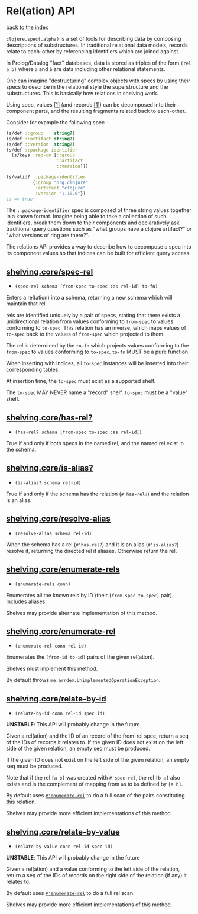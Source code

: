 # Rel(ation) API

[back to the index](/README.md#usage)

`clojure.spec(.alpha)` is a set of tools for describing data by composing descriptions of
substructures. In traditional relational data models, records relate to each-other by referencing
identifiers which are joined against.

In Prolog/Datalog "fact" databases, data is stored as triples of the form `(rel a b)` where `a` and
`b` are data including other relational statements.

One can imagine "destructuring" complex objects with specs by using their specs to describe in the
relational style the superstructure and the substructures. This is basically how relations in
shelving work.

Using spec, values [[1]](/docs/schema.md#values) (and records [[1]](/docs/schema.md#records)) can be
decomposed into their component parts, and the resulting fragments related back to each-other.

Consider for example the following spec -

```clj
(s/def ::group    string?)
(s/def ::artifact string?)
(s/def ::version  string?)
(s/def ::package-identifier
  (s/keys :req-un [::group
                   ::artifact
                   ::version]))

(s/valid? ::package-identifier
          {:group "org.clojure"
           :artifact "clojure"
           :version "1.10.0"})
;; => true
```

The `::package-identifier` spec is composed of three string values together in a known
format. Imagine being able to take a collection of such identifiers, break them down to their
components and declaratively ask traditional query questions such as "what groups have a clojure
artifact?" or "what versions of ring are there?".

The relations API provides a way to describe how to decompose a spec into its component values so
that indices can be built for efficient query access.

## [shelving.core/spec-rel](/src/main/clj/shelving/core.clj#L426)
 - `(spec-rel schema [from-spec to-spec :as rel-id] to-fn)`

Enters a rel(ation) into a schema, returning a new schema which will maintain that rel.

rels are identified uniquely by a pair of specs, stating that there exists a unidirectional relation from values conforming to `from-spec` to values conforming to `to-spec`. This relation has an inverse, which maps values of `to-spec` back to the values of `from-spec` which projected to them.

The rel is determined by the `to-fn` which projects values conforming to the `from-spec` to values conforming to `to-spec`. `to-fn` MUST be a pure function.

When inserting with indices, all `to-spec` instances will be inserted into their corresponding tables.

At insertion time, the `to-spec` must exist as a supported shelf.

The `to-spec` MAY NEVER name a "record" shelf. `to-spec` must be a "value" shelf.

## [shelving.core/has-rel?](/src/main/clj/shelving/core.clj#L469)
 - `(has-rel? schema [from-spec to-spec :as rel-id])`

True if and only if both specs in the named rel, and the named rel exist in the schema.

## [shelving.core/is-alias?](/src/main/clj/shelving/core.clj#L485)
 - `(is-alias? schema rel-id)`

True if and only if the schema has the relation (`#'has-rel?`) and the relation is an alias.

## [shelving.core/resolve-alias](/src/main/clj/shelving/core.clj#L500)
 - `(resolve-alias schema rel-id)`

When the schema has a rel (`#'has-rel?`) and it is an alias (`#'is-alias?`) resolve it, returning the directed rel it aliases. Otherwise return the rel.

## [shelving.core/enumerate-rels](/src/main/clj/shelving/core.clj#L512)
 - `(enumerate-rels conn)`

Enumerates all the known rels by ID (their `[from-spec to-spec]` pair). Includes aliases.

Shelves may provide alternate implementation of this method.

## [shelving.core/enumerate-rel](/src/main/clj/shelving/core.clj#L525)
 - `(enumerate-rel conn rel-id)`

Enumerates the `(from-id to-id)` pairs of the given rel(ation).

Shelves must implement this method.

By default throws `me.arrdem.UnimplementedOperationException`.

## [shelving.core/relate-by-id](/src/main/clj/shelving/core.clj#L556)
 - `(relate-by-id conn rel-id spec id)`

**UNSTABLE**: This API will probably change in the future

Given a rel(ation) and the ID of an record of the from-rel spec, return a seq of the IDs of records it relates to. If the given ID does not exist on the left side of the given relation, an empty seq must be produced.

If the given ID does not exist on the left side of the given relation, an empty seq must be produced.

Note that if the rel `[a b]` was created with `#'spec-rel`, the rel `[b a]` also exists and is the complement of mapping from `a`s to `b`s defined by `[a b]`.

By default uses [`#'enumerate-rel`](#enumerate-rel) to do a full scan of the pairs constituting this relation.

Shelves may provide more efficient implementations of this method.

## [shelving.core/relate-by-value](/src/main/clj/shelving/core.clj#L586)
 - `(relate-by-value conn rel-id spec id)`

**UNSTABLE**: This API will probably change in the future

Given a rel(ation) and a value conforming to the left side of the relation, return a seq of the IDs of records on the right side of the relation (if any) it relates to.

By default uses [`#'enumerate-rel`](#enumerate-rel) to do a full rel scan.

Shelves may provide more efficient implementations of this method.

